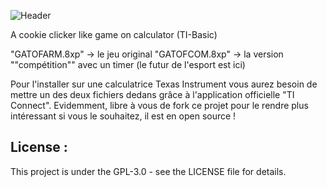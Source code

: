 ![Header](https://i.ibb.co/RgRPQ1B/github-header-image.png)

A cookie clicker like game on calculator (TI-Basic)

"GATOFARM.8xp" → le jeu original
"GATOFCOM.8xp" → la version ""compétition"" avec un timer (le futur de l'esport est ici)

Pour l'installer sur une calculatrice Texas Instrument vous aurez besoin de mettre un des deux fichiers dedans grâce à l'application officielle "TI Connect". Evidemment, libre à vous de fork ce projet pour le rendre plus intéressant si vous le souhaitez, il est en open source !

## License :
This project is under the GPL-3.0 - see the LICENSE file for details.
